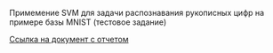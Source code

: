 Примемение SVM для задачи распознавания рукописных цифр на примере базы MNIST (тестовое задание)

[Ссылка на документ с отчетом](https://docs.google.com/document/d/1FDXOozGd24OvVk-tHqMSuIahu8wconm7GmatJpRwx4Q/edit?usp=sharing)
